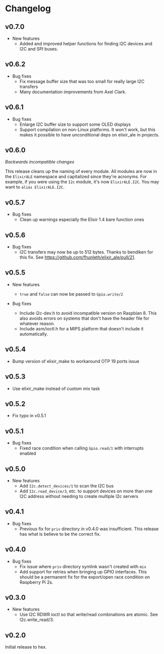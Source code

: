 # Changelog

## v0.7.0

  * New features
    * Added and improved helper functions for finding I2C devices and I2C and
      SPI buses.

## v0.6.2

  * Bug fixes
    * Fix message buffer size that was too small for really large I2C transfers
    * Many documentation improvements from Axel Clark.

## v0.6.1

  * Bug fixes
    * Enlarge I2C buffer size to support some OLED displays
    * Support compilation on non-Linux platforms. It won't work, but this makes
      it possible to have unconditional deps on elixir_ale in projects.

## v0.6.0

*Backwards incompatible changes*

This release cleans up the naming of every module. All modules are now
in the `ElixirALE` namespace and capitalized since they're acronyms.
For example, if you were using the `I2c` module, it's now `ElixirALE.I2C`.
You may want to `alias ElixirALE.I2C`.

## v0.5.7

  * Bug fixes
    * Clean up warnings especially the Elixir 1.4 bare function ones

## v0.5.6

  * Bug fixes
    * I2C transfers may now be up to 512 bytes. Thanks to bendiken for this fix.
      See https://github.com/fhunleth/elixir_ale/pull/21.

## v0.5.5

  * New features
    * `true` and `false` can now be passed to `Gpio.write/2`

  * Bug fixes
    * Include i2c-dev.h to avoid incompatible version on Raspbian 8. This also
      avoids errors on systems that don't have the header file for whatever
      reason.
    * Include asm/ioctl.h for a MIPS platform that doesn't include it
      automatically.

## v0.5.4

  * Bump version of elixir_make to workaround OTP 19 ports issue

## v0.5.3

  * Use elixir_make instead of custom mix task

## v0.5.2

  * Fix typo in v0.5.1

## v0.5.1

  * Bug fixes
    * Fixed race condition when calling `Gpio.read/1` with interrupts
      enabled

## v0.5.0

  * New features
    * Add `I2c.detect_devices/1` to scan the I2C bus
    * Add `I2c.read_device/3`, etc. to support devices on more than one I2C
      address without needing to create multiple I2c servers

## v0.4.1

  * Bug fixes
    * Previous fix for `priv` directory in v0.4.0 was insufficient. This
      release has what is believe to be the correct fix.

## v0.4.0

  * Bug fixes
    * Fix issue where `priv` directory symlink wasn't created with `mix`
    * Add support for retries when bringing up GPIO interfaces. This should be a
      permanent fix for the export/open race condition on Raspberry Pi 2s.

## v0.3.0

  * New features
    * Use I2C RDWR ioctl so that write/read combinations are atomic. See
      I2c.write_read/3.

## v0.2.0

Initial release to hex.
